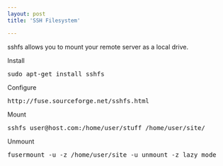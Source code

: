 ```yaml
---
layout: post
title: 'SSH Filesystem'

---
```


sshfs allows you to mount your remote server as a local drive.

Install
<pre>sudo apt-get install sshfs</pre>

Configure
<pre>http://fuse.sourceforge.net/sshfs.html</pre>

Mount
<pre>sshfs user@host.com:/home/user/stuff /home/user/site/</pre>

Unmount
<pre>fusermount -u -z /home/user/site -u unmount -z lazy mode</pre>
